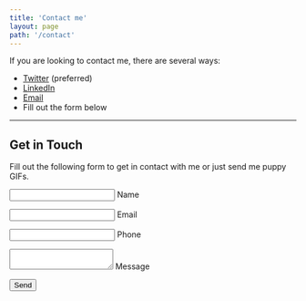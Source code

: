 ```yaml
---
title: 'Contact me'
layout: page
path: '/contact'
---
```


If you are looking to contact me, there are several ways:

- [Twitter](https://twitter.com/sergeanthacker) (preferred)
- [LinkedIn](https://linkedin.com/in/randilmiller)
- [Email](mailto:mail@randimiller.me)
- Fill out the form below

---

## Get in Touch

Fill out the following form to get in contact with me or just send me puppy GIFs.

<form class="contact-form" name="contact" method="POST" netlify-honeypot="bot-field" data-netlify="true">
  <p style="display:none;" class="hidden">
    <label>Don’t fill this out if you're human: <input name="bot-field" /></label>
  </p>
  <p>
    <label><input type="text" name="name" /> Name</label>
  </p>
  <p>
    <label><input type="email" name="email" /> Email</label>
  </p>
  <p>
    <label><input type="tel" name="phone" /> Phone</label>
  </p>
  <p>
    <label><textarea name="message"></textarea> Message</label>
  </p>
  <p class="send-button">
    <button type="submit">Send</button>
  </p>
</form>
